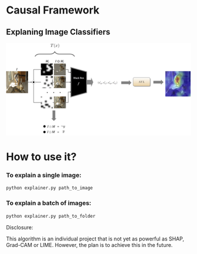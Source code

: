 # Causal Framework 


## Explaning Image Classifiers

<p align="center">
  <img src=https://github.com/eaguaida/causal-explainer/blob/main/images/explainer_blueprint.png?raw=true />
</p>

# How to use it?
### To explain a single image:
```sh
python explainer.py path_to_image
```
### To explain a batch of images:
```sh
python explainer.py path_to_folder
```


Disclosure:

This algorithm is an individual project that is not yet as powerful as SHAP, Grad-CAM or LIME. However, the plan is to achieve this in the future.
